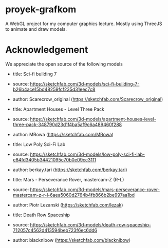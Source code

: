 # proyek-grafkom
A WebGL project for my computer graphics lecture. Mostly using ThreeJS to animate and draw models.

# Acknowledgement
We appreciate the open source of the following models 

* title:	Sci-fi building 7
* source:	https://sketchfab.com/3d-models/sci-fi-building-7-b26b4ace15bd48259fcf235d31eec7c8
* author:	Scarecrow_original (https://sketchfab.com/Scarecrow_original)

* title:	Apartment Houses - Level Three Pack
* source:	https://sketchfab.com/3d-models/apartment-houses-level-three-pack-348790d23d1f4ba5af9c6a489460f288
* author:	MRowa (https://sketchfab.com/MRowa)

* title:	Low Poly Sci-Fi Lab
* source:	https://sketchfab.com/3d-models/low-poly-sci-fi-lab-e84fd3405b34421095c70b0e09cc3111
* author:	berkay.tari (https://sketchfab.com/berkay.tari)

* title:	Mars - Perseverance Rover, mastercam-Z (R-L)
* source:	https://sketchfab.com/3d-models/mars-perseverance-rover-mastercam-z-r-l-6aea5060d2764b4fb866b2be997aa1bd
* author:	Piotr Lezanski (https://sketchfab.com/lezak)

* title:	Death Row Spaceship
* source:	https://sketchfab.com/3d-models/death-row-spaceship-712057c4562d413594beb723f6ec6dd6
* author:	blacknibow (https://sketchfab.com/blacknibow)
